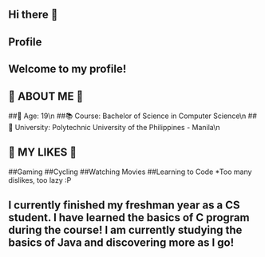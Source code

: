 ## Hi there 👋

## Profile

## Welcome to my profile!

## 🔎 ABOUT ME 🔎
##👨 Age: 19\n
##📚 Course: Bachelor of Science in Computer Science\n
##🏫 University: Polytechnic University of the Philippines - Manila\n

## 🙌 MY LIKES 🙌 
##Gaming
##Cycling
##Watching Movies
##Learning to Code
*Too many dislikes, too lazy :P

## I currently finished my freshman year as a CS student. I have learned the basics of C program during the course! I am currently studying the basics of Java and discovering more as I go!


<!--
**CupNoodlez/CupNoodlez** is a ✨ _special_ ✨ repository because its `README.md` (this file) appears on your GitHub profile.

Here are some ideas to get you started:

- 🔭 I’m currently working on ...
- 🌱 I’m currently learning ...
- 👯 I’m looking to collaborate on ...
- 🤔 I’m looking for help with ...
- 💬 Ask me about ...
- 📫 How to reach me: ...
- 😄 Pronouns: ...
- ⚡ Fun fact: ...
-->
